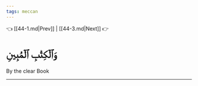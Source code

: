 ```yaml
---
tags: meccan
---
```


👈 [[44-1.md|Prev]] | [[44-3.md|Next]] 👉

# وَٱلۡكِتَٰبِ ٱلۡمُبِينِ

By the clear Book

---

